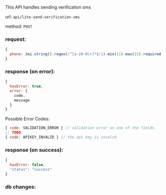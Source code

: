 This API handles sending verification sms

url: `api/lite-send-verification-sms`

method: `POST`

### request: 
```js
{
  phone: Joi.string().regex(/^[a-z0-9\+]*$/i).min(11).max(15).required()
}
```

### response (on error):
```js
{
  hasError: true,
  error: {
    code,
    message
  }
}
```

Possible Error Codes:
```js
{ code: VALIDATION_ERROR } // validation error on one of the fields
// TODO:
{ code: APIKEY_INVALID } // the api key is invalid
```

### response (on success):
```js
{
  hasError: false,
  "status": "success"  
}
```

### db changes:
<!-- TODO: updates no collection in db. -->